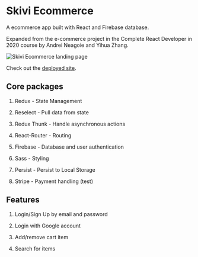 # Skivi Ecommerce

A ecommerce app built with React and Firebase database.

Expanded from the e-commerce project in the Complete React Developer in 2020 course by Andrei Neagoie and Yihua Zhang.

![Skivi Ecommerce landing page](https://i.ibb.co/PY6xj2x/2020-07-02-2.png)

Check out the [deployed site](https://skivi-clothing.netlify.app).

## Core packages

1. Redux - State Management

2. Reselect - Pull data from state

2. Redux Thunk - Handle asynchronous actions

3. React-Router - Routing

4. Firebase - Database and user authentication

5. Sass - Styling

6. Persist - Persist to Local Storage

7. Stripe - Payment handling (test)

## Features

1. Login/Sign Up by email and password

2. Login with Google account

3. Add/remove cart item

4. Search for items




